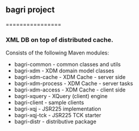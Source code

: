 ## bagri project
================

### XML DB on top of distributed cache.

Consists of the following Maven modules:

* bagri-common - common classes and utils
* bagri-xdm - XDM domain model classes
* bagri-xdm-cache - XDM Cache - server side
* bagri-xdm-process - XDM Cache - server tasks
* bagri-xdm-access - XDM Cache - client side
* bagri-xquery - XQuery (client) engine
* bagri-client - sample clients
* bagri-xqj - JSR225 implementation
* bagri-xqj-tck - JSR225 TCK starter
* bagri-distr - distributive package
